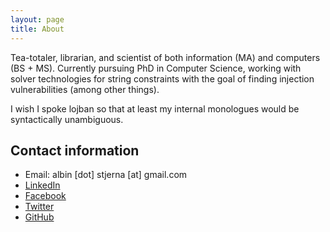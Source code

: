 ```yaml
---
layout: page
title: About
---
```


Tea-totaler, librarian, and scientist of both information (MA) and computers
(BS + MS). Currently pursuing PhD in Computer Science, working with solver
technologies for string constraints with the goal of finding injection
vulnerabilities (among other things).

I wish I spoke lojban so that at least my internal monologues would be
syntactically unambiguous.



Contact information
-------------------
* Email: albin [dot] stjerna [at] gmail.com
* [LinkedIn](http://se.linkedin.com/pub/albin-stjerna/54/34a/346)
* [Facebook](https://www.facebook.com/alst4459)
* [Twitter](https://twitter.com/albinst)
* [GitHub](https://github.com/albins/)

